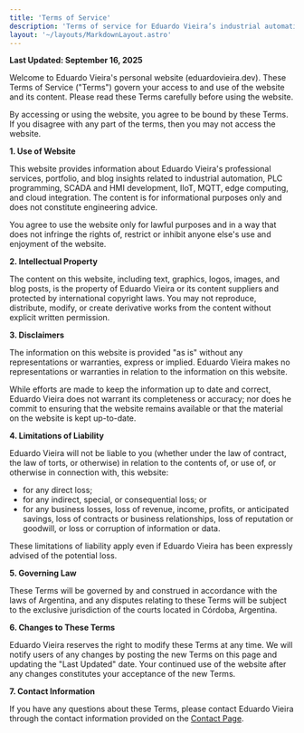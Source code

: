 ```yaml
---
title: 'Terms of Service'
description: 'Terms of service for Eduardo Vieira’s industrial automation and IIoT website detailing acceptable use and legal commitments.'
layout: '~/layouts/MarkdownLayout.astro'
---
```


**Last Updated: September 16, 2025**

Welcome to Eduardo Vieira's personal website (eduardovieira.dev). These Terms of Service ("Terms") govern your access to and use of the website and its content. Please read these Terms carefully before using the website.

By accessing or using the website, you agree to be bound by these Terms. If you disagree with any part of the terms, then you may not access the website.

**1. Use of Website**

This website provides information about Eduardo Vieira's professional services, portfolio, and blog insights related to industrial automation, PLC programming, SCADA and HMI development, IIoT, MQTT, edge computing, and cloud integration. The content is for informational purposes only and does not constitute engineering advice.

You agree to use the website only for lawful purposes and in a way that does not infringe the rights of, restrict or inhibit anyone else's use and enjoyment of the website.

**2. Intellectual Property**

The content on this website, including text, graphics, logos, images, and blog posts, is the property of Eduardo Vieira or its content suppliers and protected by international copyright laws. You may not reproduce, distribute, modify, or create derivative works from the content without explicit written permission.

**3. Disclaimers**

The information on this website is provided "as is" without any representations or warranties, express or implied. Eduardo Vieira makes no representations or warranties in relation to the information on this website.

While efforts are made to keep the information up to date and correct, Eduardo Vieira does not warrant its completeness or accuracy; nor does he commit to ensuring that the website remains available or that the material on the website is kept up-to-date.

**4. Limitations of Liability**

Eduardo Vieira will not be liable to you (whether under the law of contract, the law of torts, or otherwise) in relation to the contents of, or use of, or otherwise in connection with, this website:

- for any direct loss;
- for any indirect, special, or consequential loss; or
- for any business losses, loss of revenue, income, profits, or anticipated savings, loss of contracts or business relationships, loss of reputation or goodwill, or loss or corruption of information or data.

These limitations of liability apply even if Eduardo Vieira has been expressly advised of the potential loss.

**5. Governing Law**

These Terms will be governed by and construed in accordance with the laws of Argentina, and any disputes relating to these Terms will be subject to the exclusive jurisdiction of the courts located in Córdoba, Argentina.

**6. Changes to These Terms**

Eduardo Vieira reserves the right to modify these Terms at any time. We will notify users of any changes by posting the new Terms on this page and updating the "Last Updated" date. Your continued use of the website after any changes constitutes your acceptance of the new Terms.

**7. Contact Information**

If you have any questions about these Terms, please contact Eduardo Vieira through the contact information provided on the [Contact Page](/contact).
